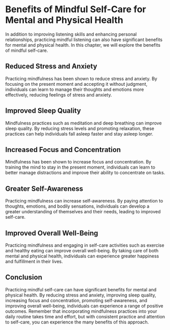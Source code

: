 Benefits of Mindful Self-Care for Mental and Physical Health
==========================================================================================

In addition to improving listening skills and enhancing personal relationships, practicing mindful listening can also have significant benefits for mental and physical health. In this chapter, we will explore the benefits of mindful self-care.

Reduced Stress and Anxiety
--------------------------

Practicing mindfulness has been shown to reduce stress and anxiety. By focusing on the present moment and accepting it without judgment, individuals can learn to manage their thoughts and emotions more effectively, reducing feelings of stress and anxiety.

Improved Sleep Quality
----------------------

Mindfulness practices such as meditation and deep breathing can improve sleep quality. By reducing stress levels and promoting relaxation, these practices can help individuals fall asleep faster and stay asleep longer.

Increased Focus and Concentration
---------------------------------

Mindfulness has been shown to increase focus and concentration. By training the mind to stay in the present moment, individuals can learn to better manage distractions and improve their ability to concentrate on tasks.

Greater Self-Awareness
----------------------

Practicing mindfulness can increase self-awareness. By paying attention to thoughts, emotions, and bodily sensations, individuals can develop a greater understanding of themselves and their needs, leading to improved self-care.

Improved Overall Well-Being
---------------------------

Practicing mindfulness and engaging in self-care activities such as exercise and healthy eating can improve overall well-being. By taking care of both mental and physical health, individuals can experience greater happiness and fulfillment in their lives.

Conclusion
----------

Practicing mindful self-care can have significant benefits for mental and physical health. By reducing stress and anxiety, improving sleep quality, increasing focus and concentration, promoting self-awareness, and improving overall well-being, individuals can experience a range of positive outcomes. Remember that incorporating mindfulness practices into your daily routine takes time and effort, but with consistent practice and attention to self-care, you can experience the many benefits of this approach.
